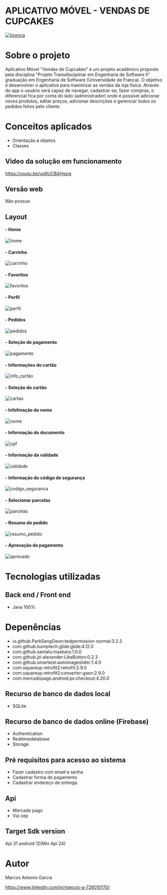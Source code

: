 # APLICATIVO MÓVEL - VENDAS DE CUPCAKES
[![licenca](https://img.shields.io/npm/l/react)](https://github.com/SoftwareSistems/meu-repositorio/blob/main/license) 

# Sobre o projeto

Aplicativo Móvel "Vendas de Cupcakes" é um projeto acadêmico proposto pela disciplina "Projeto Transdisciplinar em Engenharia de Software II" graduação em
Engenharia de Software (Universidade de Franca). O objetivo é desenvolver o aplicativo para maximizar as vendas da loja fisíca. Através do app o usuário será
capaz de navegar, cadastrar-se, fazer compras, o diferencial fica por conta do lado (administrador) onde é possível adicionar novos produtos, editar preços,
adicionar descrições e gerenciar todos os pedidos feitos pelo cliente.

# Conceitos aplicados
- Orientação a objetos
- Classes

## Video da solução em funcionamento

https://youtu.be/vq6UCB4Hgzw

## Versão web

Não possue.

## Layout

#### - Home
![home](https://github.com/SoftwareSistems/meu-repositorio/blob/main/home.PNG)

#### - Carrinho
![carrinho](https://github.com/SoftwareSistems/meu-repositorio/blob/main/carrinho_produto.PNG)

#### - Favoritos
![favoritos](https://github.com/SoftwareSistems/meu-repositorio/blob/main/favoritos.PNG)

#### - Perfil
![perfil](https://github.com/SoftwareSistems/meu-repositorio/blob/main/perfil.PNG)

#### - Pedidos
![pedidos](https://github.com/SoftwareSistems/meu-repositorio/blob/main/pedidos.PNG)

#### - Seleção de pagamento
![pagamento](https://github.com/SoftwareSistems/meu-repositorio/blob/main/foma_pagamento.PNG)

#### - Informações do cartão
![info_cartão](https://github.com/SoftwareSistems/meu-repositorio/blob/main/info_cartão.PNG)

#### - Seleção do cartão
![cartao](https://github.com/SoftwareSistems/meu-repositorio/blob/main/cartão.PNG)

#### - Infofmação do nome
![nome](https://github.com/SoftwareSistems/meu-repositorio/blob/main/nome.PNG)

#### - Informação do documento
![cpf](https://github.com/SoftwareSistems/meu-repositorio/blob/main/cpf.PNG)

#### - Informação da validade
![validade](https://github.com/SoftwareSistems/meu-repositorio/blob/main/validade.PNG)

#### - Informação do código de segurança
![codigo_seguranca](https://github.com/SoftwareSistems/meu-repositorio/blob/main/codigo_seguranca.PNG)

#### - Selecionar parcelas
![parcelas](https://github.com/SoftwareSistems/meu-repositorio/blob/main/parcelas.PNG)

#### - Resumo do pedido
![resumo_pedido](https://github.com/SoftwareSistems/meu-repositorio/blob/main/resumo_pedido.PNG)

#### - Aprovação do pagamento
![aprovado](https://github.com/SoftwareSistems/meu-repositorio/blob/main/aprovado.PNG)

# Tecnologias utilizadas
## Back end / Front end
- Java 100%

# Depenências
- io.github.ParkSangGwon:tedpermission-normal:3.2.3
- com.github.bumptech.glide:glide:4.12.0
- com.github.santalu:maskara:1.0.0
- com.github.jd-alexander:LikeButton:0.2.3
- com.github.smarteist:autoimageslider:1.4.0
- com.squareup.retrofit2:retrofit:2.9.0
- com.squareup.retrofit2:converter-gson:2.9.0
- com.mercadopago.android.px:checkout:4.20.0

## Recurso de banco de dados local
- SQLite

## Recurso de banco de dados online (Firebase)
- Authentication
- Realtimedatabase
- Storage

## Pré requisitos para acesso ao sistema
- Fazer cadastro com email e senha
- Cadastrar forma de pagamento
- Cadastrar endereço de entrega

## Api
- Mercado pago
- Via cep

## Target Sdk version
Api 31 android 12(Min Api 24)

# Autor
Marcos Antonio Garcia

https://www.linkedin.com/in/marcos-a-726010170/




